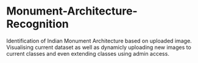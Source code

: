 # Monument-Architecture-Recognition
Identification of Indian Monument Architecture based on uploaded image.
                                                                                                                                                                                Visualising current dataset as well as dynamicly uploading new images to current classes and even extending classes using admin access.
